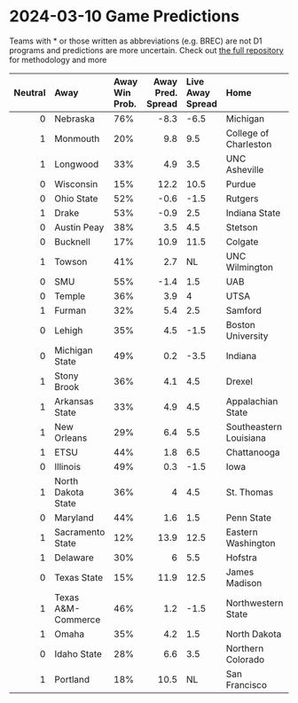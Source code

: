 # 2024-03-10 Game Predictions
Teams with * or those written as abbreviations (e.g. BREC) are not D1 programs and predictions are more uncertain. Check out [the full repository](https://github.com/grdavis/college-basketball-elo) for methodology and more

|   Neutral | Away               | Away Win Prob.   |   Away Pred. Spread | Live Away Spread   | Home                   | Home Win Prob.   |   Home Pred. Spread |
|----------:|:-------------------|:-----------------|--------------------:|:-------------------|:-----------------------|:-----------------|--------------------:|
|         0 | Nebraska           | 76%              |                -8.3 | -6.5               | Michigan               | 24%              |                 8.3 |
|         1 | Monmouth           | 20%              |                 9.8 | 9.5                | College of Charleston  | 80%              |                -9.8 |
|         1 | Longwood           | 33%              |                 4.9 | 3.5                | UNC Asheville          | 67%              |                -4.9 |
|         0 | Wisconsin          | 15%              |                12.2 | 10.5               | Purdue                 | 85%              |               -12.2 |
|         0 | Ohio State         | 52%              |                -0.6 | -1.5               | Rutgers                | 48%              |                 0.6 |
|         1 | Drake              | 53%              |                -0.9 | 2.5                | Indiana State          | 47%              |                 0.9 |
|         0 | Austin Peay        | 38%              |                 3.5 | 4.5                | Stetson                | 62%              |                -3.5 |
|         0 | Bucknell           | 17%              |                10.9 | 11.5               | Colgate                | 83%              |               -10.9 |
|         1 | Towson             | 41%              |                 2.7 | NL                 | UNC Wilmington         | 59%              |                -2.7 |
|         0 | SMU                | 55%              |                -1.4 | 1.5                | UAB                    | 45%              |                 1.4 |
|         0 | Temple             | 36%              |                 3.9 | 4                  | UTSA                   | 64%              |                -3.9 |
|         1 | Furman             | 32%              |                 5.4 | 2.5                | Samford                | 68%              |                -5.4 |
|         0 | Lehigh             | 35%              |                 4.5 | -1.5               | Boston University      | 65%              |                -4.5 |
|         0 | Michigan State     | 49%              |                 0.2 | -3.5               | Indiana                | 51%              |                -0.2 |
|         1 | Stony Brook        | 36%              |                 4.1 | 4.5                | Drexel                 | 64%              |                -4.1 |
|         1 | Arkansas State     | 33%              |                 4.9 | 4.5                | Appalachian State      | 67%              |                -4.9 |
|         1 | New Orleans        | 29%              |                 6.4 | 5.5                | Southeastern Louisiana | 71%              |                -6.4 |
|         1 | ETSU               | 44%              |                 1.8 | 6.5                | Chattanooga            | 56%              |                -1.8 |
|         0 | Illinois           | 49%              |                 0.3 | -1.5               | Iowa                   | 51%              |                -0.3 |
|         1 | North Dakota State | 36%              |                 4   | 4.5                | St. Thomas             | 64%              |                -4   |
|         0 | Maryland           | 44%              |                 1.6 | 1.5                | Penn State             | 56%              |                -1.6 |
|         1 | Sacramento State   | 12%              |                13.9 | 12.5               | Eastern Washington     | 88%              |               -13.9 |
|         1 | Delaware           | 30%              |                 6   | 5.5                | Hofstra                | 70%              |                -6   |
|         0 | Texas State        | 15%              |                11.9 | 12.5               | James Madison          | 85%              |               -11.9 |
|         1 | Texas A&M-Commerce | 46%              |                 1.2 | -1.5               | Northwestern State     | 54%              |                -1.2 |
|         1 | Omaha              | 35%              |                 4.2 | 1.5                | North Dakota           | 65%              |                -4.2 |
|         0 | Idaho State        | 28%              |                 6.6 | 3.5                | Northern Colorado      | 72%              |                -6.6 |
|         1 | Portland           | 18%              |                10.5 | NL                 | San Francisco          | 82%              |               -10.5 |